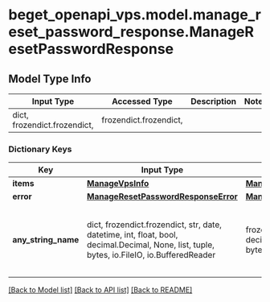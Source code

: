# beget_openapi_vps.model.manage_reset_password_response.ManageResetPasswordResponse

## Model Type Info
Input Type | Accessed Type | Description | Notes
------------ | ------------- | ------------- | -------------
dict, frozendict.frozendict,  | frozendict.frozendict,  |  | 

### Dictionary Keys
Key | Input Type | Accessed Type | Description | Notes
------------ | ------------- | ------------- | ------------- | -------------
**items** | [**ManageVpsInfo**](ManageVpsInfo.md) | [**ManageVpsInfo**](ManageVpsInfo.md) |  | [optional] 
**error** | [**ManageResetPasswordResponseError**](ManageResetPasswordResponseError.md) | [**ManageResetPasswordResponseError**](ManageResetPasswordResponseError.md) |  | [optional] 
**any_string_name** | dict, frozendict.frozendict, str, date, datetime, int, float, bool, decimal.Decimal, None, list, tuple, bytes, io.FileIO, io.BufferedReader | frozendict.frozendict, str, BoolClass, decimal.Decimal, NoneClass, tuple, bytes, FileIO | any string name can be used but the value must be the correct type | [optional]

[[Back to Model list]](../../README.md#documentation-for-models) [[Back to API list]](../../README.md#documentation-for-api-endpoints) [[Back to README]](../../README.md)

